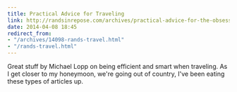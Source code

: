 ```yaml
---
title: Practical Advice for Traveling
link: http://randsinrepose.com/archives/practical-advice-for-the-obsessive-compulsive-traveler/
date: 2014-04-08 18:45
redirect_from:
- "/archives/14098-rands-travel.html"
- "/rands-travel.html"
---
```



Great stuff by Michael Lopp on being efficient and smart when traveling. As I get closer to my honeymoon, we're going out of country, I've been eating these types of articles up. 
